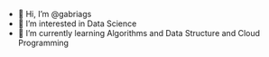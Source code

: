 - 👋 Hi, I’m @gabriags
- 👀 I’m interested in Data Science
- 🌱 I’m currently learning Algorithms and Data Structure and Cloud Programming


<!---
gabriags/gabriags is a ✨ special ✨ repository because its `README.md` (this file) appears on your GitHub profile.
You can click the Preview link to take a look at your changes.
--->
